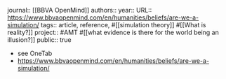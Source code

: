 journal:: [[BBVA OpenMind]] 
authors::
year::
URL:: https://www.bbvaopenmind.com/en/humanities/beliefs/are-we-a-simulation/
tags:: article, reference, #[[simulation theory]] #[[What is reality?]]
project:: #AMT #[[what evidence is there for the world being an illusion?]] 
public:: true

- see OneTab
- https://www.bbvaopenmind.com/en/humanities/beliefs/are-we-a-simulation/